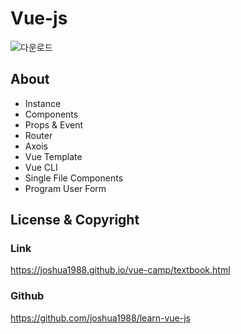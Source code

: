 # Vue-js

![다운로드](https://user-images.githubusercontent.com/28584213/103905409-ec0e0d00-5141-11eb-8e61-5de7b6a831b9.png)

## About

* Instance
* Components
* Props & Event
* Router
* Axois
* Vue Template
* Vue CLI
* Single File Components
* Program User Form

## License & Copyright
### Link

https://joshua1988.github.io/vue-camp/textbook.html

### Github

https://github.com/joshua1988/learn-vue-js
